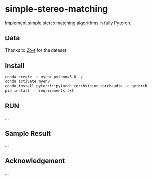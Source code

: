 # simple-stereo-matching

Implement simple stereo matching algorithms in fully Pytorch.

## Data 
Thanks to [2b-t](https://github.com/2b-t/stereo-matching/tree/main) for the dataset.

## Install 
```bash
conda create -n myenv python=3.8 -y 
conda activate myenv 
conda install pytorch::pytorch torchvision torchaudio -c pytorch
pip install -r requirements.txt 
``` 
    
## RUN
... 

## Sample Result
... 

## Acknowledgement 
... 

